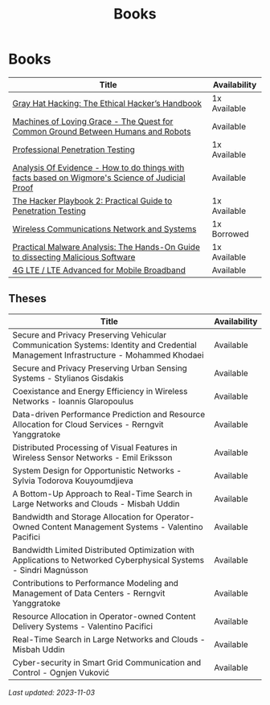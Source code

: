 ﻿---
title: Books
parent: Lab Equipment
has_children: false
nav_order: 4
---
# Books

 Title | Availability
------------- | -------------
[Gray Hat Hacking: The Ethical Hacker’s Handbook](<https://2.droppdf.com/files/LvkJi/gray-hat-hacking-the-ethical-hacker-s.pdf>) | 1x Available
[Machines of Loving Grace - The Quest for Common Ground Between Humans and Robots](<https://nse.digital/pages/lab-equipment/books.html>) | Available
[Professional Penetration Testing](<https://www.bokus.com/bok/9781597494250/professional-penetration-testing-bookcd-package/>) | 1x Available
[Analysis Of Evidence - How to do things with facts based on Wigmore's Science of Judicial Proof](<https://nse.digital/pages/lab-equipment/books.html>) | Available
[The Hacker Playbook 2: Practical Guide to Penetration Testing](<http://lepointdeau.fr/The Hacker Playbook 2 - Practical Guide To Penetration Testing By Peter Kim [Psycho.Killer] (1).pdf>) | 1x Available
[Wireless Communications Network and Systems](<https://www.springer.com/gp/book/9780306481901>) | 1x Borrowed
[Practical Malware Analysis: The Hands-On Guide to dissecting Malicious Software](<https://www.amazon.co.uk/Practical-Malware-Analysis-Hands-Dissecting/dp/1593272901>) | 1x Available
[4G LTE / LTE Advanced for Mobile Broadband](<https://dl.acm.org/citation.cfm?id=2613393>) | Available

## Theses

 Title | Availability
------------- | -------------
Secure and Privacy Preserving Vehicular Communication Systems: Identity and Credential Management Infrastructure - Mohammed Khodaei | Available
Secure and Privacy Preserving Urban Sensing Systems - Stylianos Gisdakis | Available
Coexistance and Energy Efficiency in Wireless Networks - Ioannis Glaropoulus | Available
Data-driven Performance Prediction and Resource Allocation for Cloud Services - Rerngvit Yanggratoke | Available
Distributed Processing of Visual Features in Wireless Sensor Networks - Emil Eriksson | Available
System Design for Opportunistic Networks - Sylvia Todorova Kouyoumdjieva | Available
A Bottom-Up Approach to Real-Time Search in Large Networks and Clouds - Misbah Uddin | Available
Bandwidth and Storage Allocation for Operator-Owned Content Management Systems - Valentino Pacifici | Available
Bandwidth Limited Distributed Optimization with Applications to Networked Cyberphysical Systems - Sindri Magnússon | Available
Contributions to Performance Modeling and Management of Data Centers - Rerngvit Yanggratoke | Available
Resource Allocation in Operator-owned Content Delivery Systems - Valentino Pacifici | Available
Real-Time Search in Large Networks and Clouds - Misbah Uddin | Available
Cyber-security in Smart Grid Communication and Control - Ognjen Vuković | Available



<i>Last updated: 2023-11-03 </i>
